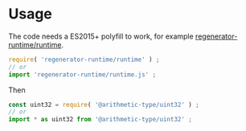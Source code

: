 # Usage

The code needs a ES2015+ polyfill to work, for example
[regenerator-runtime/runtime](https://babeljs.io/docs/usage/polyfill).
```js
require( 'regenerator-runtime/runtime' ) ;
// or
import 'regenerator-runtime/runtime.js' ;
```

Then
```js
const uint32 = require( '@arithmetic-type/uint32' ) ;
// or
import * as uint32 from '@arithmetic-type/uint32' ;
```
